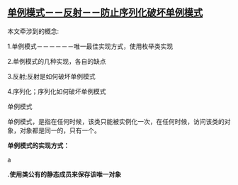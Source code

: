 ## [单例模式－－反射－－防止序列化破坏单例模式](https://www.cnblogs.com/ttylinux/p/6498822.html)

本文牵涉到的概念:

1.单例模式－－－－－－唯一最佳实现方式，使用枚举类实现

2.单例模式的几种实现，各自的缺点

3.反射;反射是如何破坏单例模式

4.序列化；序列化如何破坏单例模式

单例模式

单例模式，是指在任何时候，该类只能被实例化一次，在任何时候，访问该类的对象，对象都是同一的，只有一个。

**单例模式的实现方式：**

a

**.使用类公有的静态成员来保存该唯一对象**

## 



